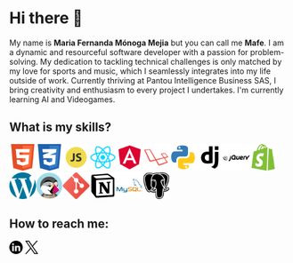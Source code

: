 <h1>Hi there 👋</h1>
<p>My name is <strong>Maria Fernanda Mónoga Mejia</strong> but you can call me <strong>Mafe</strong>. I am a dynamic and resourceful software developer with a passion for problem-solving. My dedication to tackling technical challenges is only matched by my love for sports and music, which I seamlessly integrates into my life outside of work. Currently thriving at Pantou Intelligence Business SAS, I bring creativity and enthusiasm to every project I undertakes. I'm currently learning AI and Videogames.</p>
<h2>What is my skills?</h2>
<p><img src="./317755_badge_html_html5_achievement_award_icon.png" alt="HTML" width="48px"/><img src="./317756_badge_css_css3_achievement_award_icon.png" alt="CSS" width="48px"/><img src="./652581_code_command_develop_javascript_language_icon.png" alt="javascript" width="48px"/><img src="./1174949_js_react js_logo_react_react native_icon.png" alt="ReactJs" width="48px"/><img src="./4373284_angular_logo_logos_icon.png" alt="Angular" width="48px"/><img src="./4373205_laravel_logo_logos_icon.png" alt="laravel" width="48px"/><img src="./4375050_logo_python_icon.png" alt="Python" width="48px"/><img src="./9055848_bxl_django_icon.png" alt="django" width="48px"/><img src="./282806_jquery_logo_icon.png" alt="jquery" width="48px"/><img src="./1298762_shopify_icon.png" alt="Shopify" width="48px"/><img src="./1298776_wordpress_icon.png" alt="Wordpress" width="48px"/><img src="./1012810_code_coding_development_logo_prestashop_icon.png" alt="Prestashop" width="48px"/><img src="./2993773_git_social media_icon.png" alt="Git" width="48px"/><img src="./9034580_notion_logo_icon.png" alt="Notion" width="48px"/><img src="./1012821_code_development_logo_mysql_icon.png" alt="Mysql" width="48px"/><img src="./4691328_postgresql_icon.png
" alt="Postgresql" width="48px"/></p>
<h2>How to reach me: </h2>
<p><a href="https://www.linkedin.com/in/maria-fernanda-m%C3%B3noga-mejia-051669104/" target="_blank"><img src="./5279114_linkedin_network_social network_linkedin logo_icon.png" alt="linkedin" width="24px"/></a> <a href="https://twitter.com/mafemome" target="_blank"><img/ src="./11244080_x_twitter_elon musk_twitter new logo_icon.png" alt="Twitter" width="24px"></a></p>
